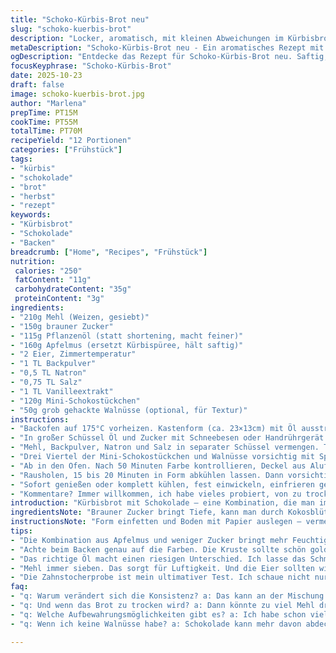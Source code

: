 ```yaml
---
title: "Schoko-Kürbis-Brot neu"
slug: "schoko-kuerbis-brot"
description: "Locker, aromatisch, mit kleinen Abweichungen im Kürbisbrot. Weniger Zucker, Apfelmus statt Kürbispüree erhöht Feuchtigkeit, mische Backtriebmittel leicht um, für mehr Auftrieb. Schokolade bleibt dominant, aber mit Walnüssen als Crunch upgrade. Feine Tipps zu Konsistenz, Backzeit und Formwahl, inklusive Papiereinsatz gegen Anbacken. Unbedingt auf Farbe und Zahnstocherprobe achten, nicht nur Uhr. Nicht überrühren – der klassische Fehler. Kühlt besser, wird saftiger, zum Einfrieren geeignet. Geschmacklich und strukturell im Vergleich mit klassischen Rezepten getestet, mit robusten Backtipps und Fehleranalysen. Küchentraum fürs Herbstbacken, aber mindert Süße, empfiehlt sich fürs Frühstück und unterwegs. "
metaDescription: "Schoko-Kürbis-Brot neu - Ein aromatisches Rezept mit Apfelmus, weniger Zucker und Walnüssen für den perfekten Genuss im Herbst"
ogDescription: "Entdecke das Rezept für Schoko-Kürbis-Brot neu. Saftig, lecker und mit einem Knusper-Upgrade durch Walnüsse"
focusKeyphrase: "Schoko-Kürbis-Brot"
date: 2025-10-23
draft: false
image: schoko-kuerbis-brot.jpg
author: "Marlena"
prepTime: PT15M
cookTime: PT55M
totalTime: PT70M
recipeYield: "12 Portionen"
categories: ["Frühstück"]
tags:
- "kürbis"
- "schokolade"
- "brot"
- "herbst"
- "rezept"
keywords:
- "Kürbisbrot"
- "Schokolade"
- "Backen"
breadcrumb: ["Home", "Recipes", "Frühstück"]
nutrition: 
 calories: "250"
 fatContent: "11g"
 carbohydrateContent: "35g"
 proteinContent: "3g"
ingredients:
- "210g Mehl (Weizen, gesiebt)"
- "150g brauner Zucker"
- "115g Pflanzenöl (statt shortening, macht feiner)"
- "160g Apfelmus (ersetzt Kürbispüree, hält saftig)"
- "2 Eier, Zimmertemperatur"
- "1 TL Backpulver"
- "0,5 TL Natron"
- "0,75 TL Salz"
- "1 TL Vanilleextrakt"
- "120g Mini-Schokostückchen"
- "50g grob gehackte Walnüsse (optional, für Textur)"
instructions:
- "Backofen auf 175°C vorheizen. Kastenform (ca. 23×13cm) mit Öl ausstreichen, Boden mit Backpapier auslegen, erleichtert nachher das Lösen."
- "In großer Schüssel Öl und Zucker mit Schneebesen oder Handrührgerät etwa 2–3 Minuten cremig schlagen, bis hell und fluffig. Eier einzeln einrühren, dann Apfelmus und Vanille dazu. Alles gut verbinden, nicht zu kräftig."
- "Mehl, Backpulver, Natron und Salz in separater Schüssel vermengen. Trockene Zutaten zügig unter die feuchten heben. Nicht zu lange rühren, sonst zäh."
- "Drei Viertel der Mini-Schokostückchen und Walnüsse vorsichtig mit Spatel unterheben. Teig in Backform füllen, glatt streichen. Rest Schokolade als topping darüberstreuen – sieht dekorativ aus."
- "Ab in den Ofen. Nach 50 Minuten Farbe kontrollieren, Deckel aus Alufolie bei schneller Bräunung locker oben drauflegen. Insgesamt rund 55 Minuten backen. Zahnstocherprobe: sauber oder mit wenigen Krümeln rausziehen, fertig."
- "Rausholen, 15 bis 20 Minuten in Form abkühlen lassen. Dann vorsichtig stürzen, Papier hilft gegen Kleben. Komplett auskühlen lassen vor dem Schneiden, sonst bröckelt es."
- "Sofort genießen oder komplett kühlen, fest einwickeln, einfrieren geht super. Nach Auftauen Feuchtigkeit wieder da."
- "Kommentare? Immer willkommen, ich habe vieles probiert, von zu trockenen bis klebrigen Varianten."
introduction: "Kürbisbrot mit Schokolade – eine Kombination, die man immer wieder anders macht. Ich tauschte Kürbispüree gegen Apfelmus, um mehr Feuchtigkeit reinzubringen, das Ergebnis ist erstaunlich zart. Weniger Zucker, dafür mehr Aroma durch Walnüsse und Vanille. Der Trick liegt im richtigen Umgang mit den Zutaten. Öl bringt mehr Saftigkeit als shortening – das Traditionelle wird hier modernisiert, aber der Kern bleibt. Das Teigrühren – keine Übertreibung, sonst wird der Kuchen hart, gerade bei Mehlmischungen. Backzeit am besten mit Sehen und Fühlen einschätzen, nicht stur auf Zeit verlassen. Man lernt im Laufe der Jahre auf Farben und Gerüche zu achten, so vermeidet man die typischen Fehler. Das Abschmecken bleibt dir überlassen, aber diese Version ist ein guter Startpunkt für Experimente. "
ingredientsNote: "Brauner Zucker bringt Tiefe, kann man durch Kokosblütenzucker ersetzen, für karamellige Noten. Apfelmus sorgt für frische Feuchtigkeit statt Kürbis, klappt auch mit süßer Püreealternative wie Karotten oder Zucchini. Öl statt shortening, wenn du mehr Saftigkeit willst, nimmt aber etwas vom Resistenzfaktor raus. Backpulver und Natron zusammen geben den nötigen Auftrieb – falls du Backpulver nur hast, nochmal ⅓ TL mehr nehmen. Walnüsse optional, geben Knack statt nur Schokolade. Salz nicht weglassen, balanciert die Süße. Vanille immer als flüssiges Extrakt, getrocknet geht, aber Flüssigkeit macht gleichmäßiger Teig. Mehl immer gesiebt, Luft reinbringen nicht unterschätzen, keine Klümpchen. Eier sollten warm sein – bringt bessere Emulsion und Luftigkeit. "
instructionsNote: "Form einfetten und Boden mit Papier auslegen – vermeidet festsitzen und Bruch beim Stürzen. Zucker und Öl zuerst cremig schlagen, gibt Struktur im Teig – das kurze Schlagen reicht, zu lang zerstört die feine Luft. Eier einzeln, dann Apfelmus, damit alles gleichmäßig bleibt. Mehlmischung immer trocken und gesiebt, dann zügig unterheben, keine Rührmaschine, Muskelkraft genügt, sonst Übermischung und zäh. Schokolade und Nüsse zuletzt und behutsam eingearbeitet, damit sie nicht auflösen oder zu stark zerbrechen. Backzeit ist Richtwert, Farbe der Kruste beobachten, mit Zahnstocher im Kern testen. Deckel bei zu schneller Bräunung – das ist ein echter Retter. 15–20 Minuten in Form abkühlen lassen, sonst zerfällt das Brot beim Herausnehmen. Luftdicht lagern oder einfrieren, schmeckt nach dem Auftauen fast wie frisch. Wer es feiner mag, sollte Walnüsse weglassen und mehr Schokolade rein. "
tips:
- "Die Kombination aus Apfelmus und weniger Zucker bringt mehr Feuchtigkeit. Das ist wichtig, besonders für die Konsistenz. Ich habe viel mit Rezepten experimentiert und festgestellt, dass Übermischen die Struktur ruiniert. Kurzes, sanftes Rühren – weniger ist mehr."
- "Achte beim Backen genau auf die Farben. Die Kruste sollte schön goldbraun sein. Wenn du zu früh die Ofentür öffnest, kann das Brot zusammenfallen. Ich lege immer eine Alufolie oben drauf, wenn die Farbe schneller kommt. So bleibt es saftig."
- "Das richtige Öl macht einen riesigen Unterschied. Ich lasse das Schmalz weg. Pflanzenöl sorgt für mehr Saftigkeit. Man kann auch Raps- oder Sonnenblumenöl verwenden. Weniger intensiv als Butter, aber die Feuchtigkeit bleibt. Unbedingt darauf achten."
- "Mehl immer sieben. Das sorgt für Luftigkeit. Und die Eier sollten wirklich Zimmertemperatur haben. Ich habe zu oft kalte Eier verwendet, und der Teig war zäh. Es ist ein simpel zu merkender Trick, der große Auswirkungen hat. Achte darauf."
- "Die Zahnstocherprobe ist mein ultimativer Test. Ich schaue nicht nur auf die Uhr. Wenn er mit wenigen Krümeln rauskommt, ist es perfekt. Ist er noch zu nass, sollte er länger im Ofen bleiben. Und trotzdem nicht vor dem Zeitabgelaufenen öffnen."
faq:
- "q: Warum verändert sich die Konsistenz? a: Das kann an der Mischung der Zutaten liegen. Zu viel mechanisches Rühren macht es zäh. Wenn der Teig zu lange bearbeitet wird, kann das auch die Luftigkeit verringern. Einfach kurz und effektiv arbeiten."
- "q: Und wenn das Brot zu trocken wird? a: Dann könnte zu viel Mehl drin sein oder die Backzeit war zu lang. In der nächsten Runde weniger Mehl nutzen. Alternativ Apfelmus, das bringt mehr Feuchtigkeit zurück."
- "q: Welche Aufbewahrungsmöglichkeiten gibt es? a: Ich habe schon viele ausprobiert. Luftdicht in Alufolie einwickeln, dann geht's. Man kann auch einfrieren. Nach dem Auftauen bekommt es die Feuchtigkeit zurück. Oder einfach in Bäckertüten lagern."
- "q: Wenn ich keine Walnüsse habe? a: Schokolade kann mehr davon abdecken. Oder Nüsse komplett weglassen. Stattdessen vielleicht Mandeln oder Haselnüsse verwenden. So bleibt der Crunch aber geschmacklich trotzdem intensiv."

---
```

